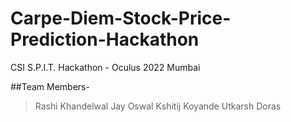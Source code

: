 # Carpe-Diem-Stock-Price-Prediction-Hackathon
CSI S.P.I.T. Hackathon - Oculus 2022 Mumbai

##Team Members-
> Rashi Khandelwal
> Jay Oswal
> Kshitij Koyande
> Utkarsh Doras
